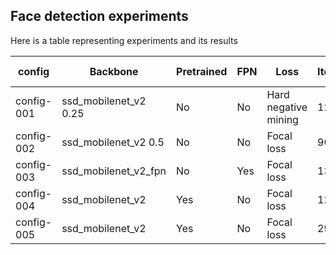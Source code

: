 ## Face detection experiments

Here is a table representing experiments and its results

|  config | Backbone | Pretrained | FPN | Loss | Iterations | mAP@0.5 | Optimizer | Augmentation | Batch size | Resolution |
| --- | --- | --- | --- | --- | --- | --- | --- | --- | --- | --- |
|  config-001 | ssd_mobilenet_v2 0.25 | No | No | Hard negative mining | 122400 | 0.558 | Adam | horizontal flip, random crop | 24 | 128x128 |
|  config-002 | ssd_mobilenet_v2 0.5 | No | No | Focal loss | 90450 | 0.725 | RMS Prop | horizontal flip | 24 | 128x128 |
|  config-003 | ssd_mobilenet_v2_fpn | No | Yes | Focal loss | 131700 | 0.6512 | RMS Prop | horizontal flip | 24 | 128x128 |
|  config-004 | ssd_mobilenet_v2 | Yes | No | Focal loss | 125000 | 0.7729 | RMS Prop | horizontal flip | 24 | 128x128 |
|  config-005 | ssd_mobilenet_v2 | Yes | No | Focal loss | 290500 | **0.7756** | SGD + momentum | horizontal flip | 24 | 128x128 |

